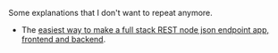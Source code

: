 Some explanations that I don't want to repeat anymore.

* The [easiest way to make a full stack REST node json endpoint app, frontend and backend](https://stonecypher.github.io/explanations/EasiestNodeEndpoint/).